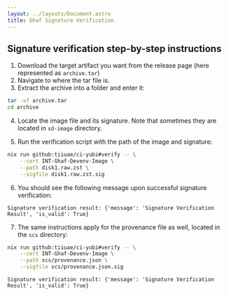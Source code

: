 ```yaml
---
layout: ../layouts/Document.astro
title: Ghaf Signature Verification
---
```

## Signature verification step-by-step instructions

1. Download the target artifact you want from the release page (here represented as `archive.tar`)
2. Navigate to where the tar file is.
3. Extract the archive into a folder and enter it:

```sh
tar -xf archive.tar
cd archive
```

4. Locate the image file and its signature. Note that sometimes they are located in `sd-image` directory.

5. Run the verification script with the path of the image and signature:

```sh
nix run github:tiiuae/ci-yubi#verify -- \
    --cert INT-Ghaf-Devenv-Image \
    --path disk1.raw.zst \
    --sigfile disk1.raw.zst.sig  
```

6. You should see the following message upon successful signature verification:

```
Signature verification result: {'message': 'Signature Verification Result', 'is_valid': True}
```

7. The same instructions apply for the provenance file as well, located in the `scs` directory:

```sh
nix run github:tiiuae/ci-yubi#verify -- \
    --cert INT-Ghaf-Devenv-Image \
    --path scs/provenance.json \
    --sigfile scs/provenance.json.sig
```

```
Signature verification result: {'message': 'Signature Verification Result', 'is_valid': True}
```
